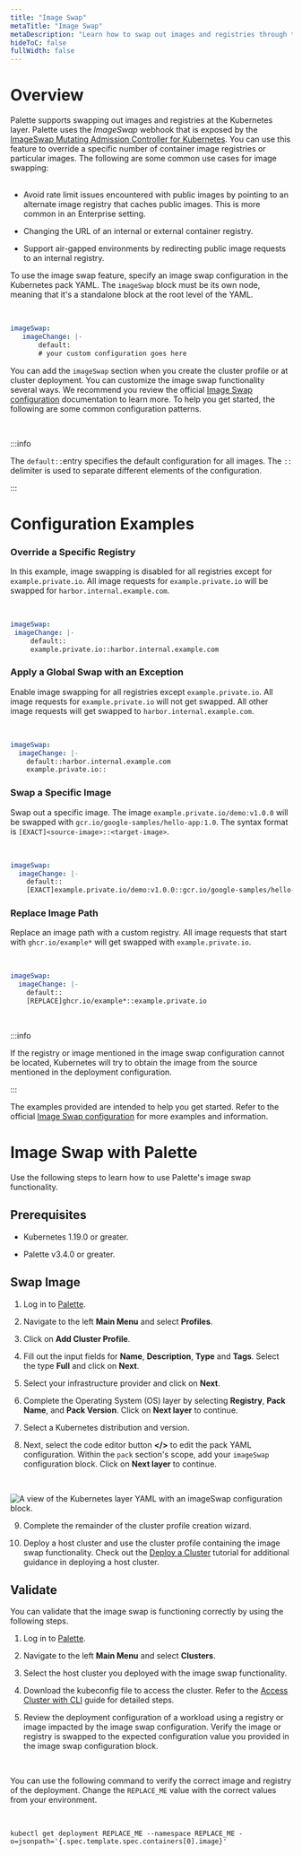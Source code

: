 ```yaml
---
title: "Image Swap"
metaTitle: "Image Swap"
metaDescription: "Learn how to swap out images and registries through the image swap webhook exposed by Palette."
hideToC: false
fullWidth: false
---
```






# Overview

Palette supports swapping out images and registries at the Kubernetes layer. Palette uses the *ImageSwap* webhook that is exposed by the [ImageSwap Mutating Admission Controller for Kubernetes](https://github.com/phenixblue/imageswap-webhook/blob/master/README.md). You can use this feature to override a specific number of container image registries or particular images. The following are some common use cases for image swapping: <br /> <br />

- Avoid rate limit issues encountered with public images by pointing to an alternate image registry that caches public images. This is more common in an Enterprise setting.


- Changing the URL of an internal or external container registry.


- Support air-gapped environments by redirecting public image requests to an internal registry.
 

 To use the image swap feature, specify an image swap configuration in the Kubernetes pack YAML. The `imageSwap` block must be its own node, meaning that it's a standalone block at the root level of the YAML.

 <br />

 ```yaml
imageSwap:
    imageChange: |-
        default:
        # your custom configuration goes here
 ```


 You can add the `imageSwap` section when you create the cluster profile or at cluster deployment. You can customize the image swap functionality several ways. We recommend you review the official [Image Swap configuration](https://github.com/phenixblue/imageswap-webhook/blob/master/README.md#configuration) documentation to learn more. To help you get started, the following are some common configuration patterns.

  <br />

  :::info

  The `default::`entry specifies the default configuration for all images. The `::` delimiter is used to separate different elements of the configuration.

  :::

 # Configuration Examples

 ### Override a Specific Registry

 In this example, image swapping is disabled for all registries except for `example.private.io`. All image requests for `example.private.io` will be swapped for `harbor.internal.example.com`.

 <br />

 ```yaml
imageSwap:
  imageChange: |-
      default::
      example.private.io::harbor.internal.example.com
 ```

### Apply a Global Swap with an Exception

Enable image swapping for all registries except `example.private.io`. All image requests for `example.private.io` will not get swapped. All other image requests will get swapped to `harbor.internal.example.com`.

<br />

```yaml
imageSwap:
  imageChange: |-
    default::harbor.internal.example.com
    example.private.io::
```

### Swap a Specific Image

Swap out a specific image. The image `example.private.io/demo:v1.0.0` will be swapped with `gcr.io/google-samples/hello-app:1.0`. The syntax format is `[EXACT]<source-image>::<target-image>`.

<br />


```yaml
imageSwap:
  imageChange: |-
    default::
    [EXACT]example.private.io/demo:v1.0.0::gcr.io/google-samples/hello-app:1.0
```


### Replace Image Path


Replace an image path with a custom registry. All image requests that start with `ghcr.io/example*` will get swapped with `example.private.io`.

<br />


```yaml
imageSwap:
  imageChange: |-
    default::
    [REPLACE]ghcr.io/example*::example.private.io
``` 


<br />


:::info

 If the registry or image mentioned in the image swap configuration cannot be located, Kubernetes will try to obtain the image from the source mentioned in the deployment configuration.

:::


The examples provided are intended to help you get started. Refer to the official [Image Swap configuration](https://github.com/phenixblue/imageswap-webhook/blob/master/README.md#configuration) for more examples and information.


# Image Swap with Palette

Use the following steps to learn how to use Palette's image swap functionality.

## Prerequisites

* Kubernetes 1.19.0 or greater.


* Palette v3.4.0 or greater.


## Swap Image

1. Log in to [Palette](https://console.spectrocloud.com).


2. Navigate to the left **Main Menu** and select **Profiles**.


3. Click on **Add Cluster Profile**.


4. Fill out the input fields for **Name**, **Description**, **Type** and **Tags**. Select the type **Full** and click on **Next**.


5. Select your infrastructure provider and click on **Next**.


6. Complete the Operating System (OS) layer by selecting **Registry**, **Pack Name**, and **Pack Version**. Click on **Next layer** to continue.


7. Select a Kubernetes distribution and version.


8. Next, select the code editor button **</\>** to edit the pack YAML configuration. Within the `pack` section's scope, add your `imageSwap` configuration block. Click on **Next layer** to continue.

  <br />

  ![A view of the Kubernetes layer YAML with an imageSwap configuration block.](/assets/docs/images/clusters_cluster-management_image-swap_kubernetes-layer-yaml.png)




9. Complete the remainder of the cluster profile creation wizard. 



10. Deploy a host cluster and use the cluster profile containing the image swap functionality. Check out the [Deploy a Cluster](/clusters/public-cloud/deploy-k8s-cluster) tutorial for additional guidance in deploying a host cluster.


## Validate

You can validate that the image swap is functioning correctly by using the following steps.


1. Log in to [Palette](https://console.spectrocloud.com).


2. Navigate to the left **Main Menu** and select **Clusters**.


3. Select the host cluster you deployed with the image swap functionality.


4. Download the kubeconfig file to access the cluster. Refer to the [Access Cluster with CLI](/clusters/cluster-management/palette-webctl) guide for detailed steps.


5. Review the deployment configuration of a workload using a registry or image impacted by the image swap configuration. Verify the image or registry is swapped to the expected configuration value you provided in the image swap configuration block.  

  <br />

  You can use the following command to verify the correct image and registry of the deployment. Change the `REPLACE_ME` value with the correct values from your environment.

  <br />

  ```shell
  kubectl get deployment REPLACE_ME --namespace REPLACE_ME -o=jsonpath='{.spec.template.spec.containers[0].image}'
  ```

<br />